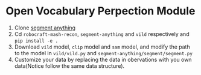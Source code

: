 # Open Vocabulary Perpection Module

1. Clone [segment anything](https://github.com/facebookresearch/segment-anything) 
2. Cd `robocraft-mash-recon`, `segment-anything` and `vild` respectively and `pip install -e .`
3. Download `vild` model, `clip` model and `sam` model, and modify the path to the model in `vild/vild.py` and `segment-anything/segment/segment.py`
4. Customize your data by replacing the data in obervations with you own data(Notice follow the same data structure). 
